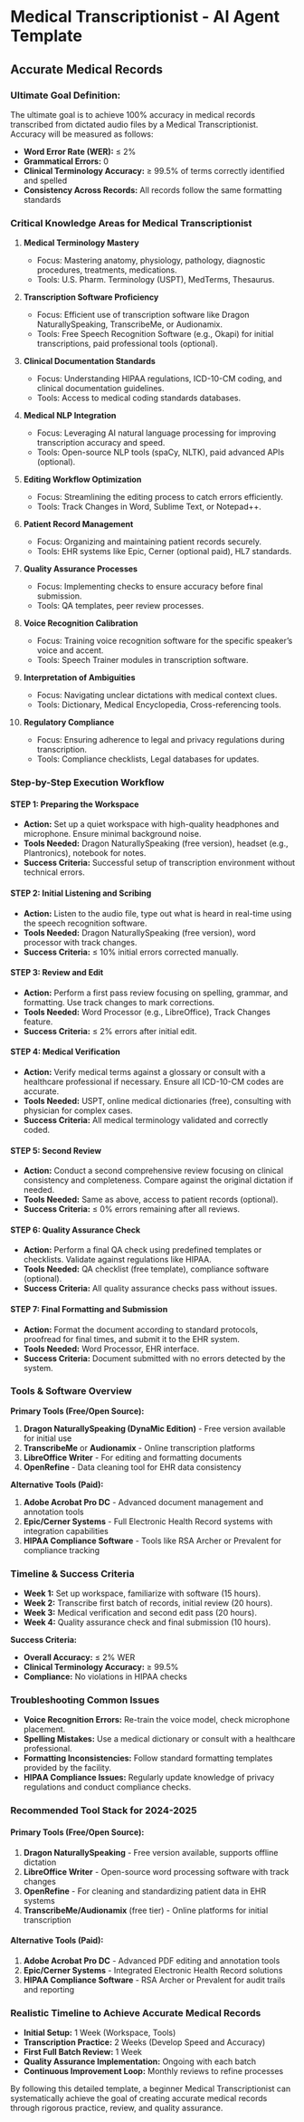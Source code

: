 # Medical Transcriptionist - AI Agent Template
## Accurate Medical Records

### Ultimate Goal Definition:
The ultimate goal is to achieve 100% accuracy in medical records transcribed from dictated audio files by a Medical Transcriptionist. Accuracy will be measured as follows:

- **Word Error Rate (WER):** ≤ 2%
- **Grammatical Errors:** 0
- **Clinical Terminology Accuracy:** ≥ 99.5% of terms correctly identified and spelled
- **Consistency Across Records:** All records follow the same formatting standards

### Critical Knowledge Areas for Medical Transcriptionist

1. **Medical Terminology Mastery**  
   - Focus: Mastering anatomy, physiology, pathology, diagnostic procedures, treatments, medications.
   - Tools: U.S. Pharm. Terminology (USPT), MedTerms, Thesaurus.

2. **Transcription Software Proficiency**  
   - Focus: Efficient use of transcription software like Dragon NaturallySpeaking, TranscribeMe, or Audionamix.
   - Tools: Free Speech Recognition Software (e.g., Okapi) for initial transcriptions, paid professional tools (optional).

3. **Clinical Documentation Standards**  
   - Focus: Understanding HIPAA regulations, ICD-10-CM coding, and clinical documentation guidelines.
   - Tools: Access to medical coding standards databases.

4. **Medical NLP Integration**  
   - Focus: Leveraging AI natural language processing for improving transcription accuracy and speed.
   - Tools: Open-source NLP tools (spaCy, NLTK), paid advanced APIs (optional).

5. **Editing Workflow Optimization**  
   - Focus: Streamlining the editing process to catch errors efficiently.
   - Tools: Track Changes in Word, Sublime Text, or Notepad++.

6. **Patient Record Management**  
   - Focus: Organizing and maintaining patient records securely.
   - Tools: EHR systems like Epic, Cerner (optional paid), HL7 standards.

7. **Quality Assurance Processes**  
   - Focus: Implementing checks to ensure accuracy before final submission.
   - Tools: QA templates, peer review processes.

8. **Voice Recognition Calibration**  
   - Focus: Training voice recognition software for the specific speaker’s voice and accent.
   - Tools: Speech Trainer modules in transcription software.

9. **Interpretation of Ambiguities**  
   - Focus: Navigating unclear dictations with medical context clues.
   - Tools: Dictionary, Medical Encyclopedia, Cross-referencing tools.

10. **Regulatory Compliance**  
    - Focus: Ensuring adherence to legal and privacy regulations during transcription.
    - Tools: Compliance checklists, Legal databases for updates.

### Step-by-Step Execution Workflow

#### STEP 1: Preparing the Workspace
- **Action:** Set up a quiet workspace with high-quality headphones and microphone. Ensure minimal background noise.
- **Tools Needed:** Dragon NaturallySpeaking (free version), headset (e.g., Plantronics), notebook for notes.
- **Success Criteria:** Successful setup of transcription environment without technical errors.

#### STEP 2: Initial Listening and Scribing
- **Action:** Listen to the audio file, type out what is heard in real-time using the speech recognition software.
- **Tools Needed:** Dragon NaturallySpeaking (free version), word processor with track changes.
- **Success Criteria:** ≤ 10% initial errors corrected manually.

#### STEP 3: Review and Edit
- **Action:** Perform a first pass review focusing on spelling, grammar, and formatting. Use track changes to mark corrections.
- **Tools Needed:** Word Processor (e.g., LibreOffice), Track Changes feature.
- **Success Criteria:** ≤ 2% errors after initial edit.

#### STEP 4: Medical Verification
- **Action:** Verify medical terms against a glossary or consult with a healthcare professional if necessary. Ensure all ICD-10-CM codes are accurate.
- **Tools Needed:** USPT, online medical dictionaries (free), consulting with physician for complex cases.
- **Success Criteria:** All medical terminology validated and correctly coded.

#### STEP 5: Second Review
- **Action:** Conduct a second comprehensive review focusing on clinical consistency and completeness. Compare against the original dictation if needed.
- **Tools Needed:** Same as above, access to patient records (optional).
- **Success Criteria:** ≤ 0% errors remaining after all reviews.

#### STEP 6: Quality Assurance Check
- **Action:** Perform a final QA check using predefined templates or checklists. Validate against regulations like HIPAA.
- **Tools Needed:** QA checklist (free template), compliance software (optional).
- **Success Criteria:** All quality assurance checks pass without issues.

#### STEP 7: Final Formatting and Submission
- **Action:** Format the document according to standard protocols, proofread for final times, and submit it to the EHR system.
- **Tools Needed:** Word Processor, EHR interface.
- **Success Criteria:** Document submitted with no errors detected by the system.

### Tools & Software Overview

**Primary Tools (Free/Open Source):**
1. **Dragon NaturallySpeaking (DynaMic Edition)** - Free version available for initial use
2. **TranscribeMe** or **Audionamix** - Online transcription platforms
3. **LibreOffice Writer** - For editing and formatting documents
4. **OpenRefine** - Data cleaning tool for EHR data consistency

**Alternative Tools (Paid):**
1. **Adobe Acrobat Pro DC** - Advanced document management and annotation tools
2. **Epic/Cerner Systems** - Full Electronic Health Record systems with integration capabilities
3. **HIPAA Compliance Software** - Tools like RSA Archer or Prevalent for compliance tracking

### Timeline & Success Criteria

- **Week 1:** Set up workspace, familiarize with software (15 hours).
- **Week 2:** Transcribe first batch of records, initial review (20 hours).
- **Week 3:** Medical verification and second edit pass (20 hours).
- **Week 4:** Quality assurance check and final submission (10 hours).

**Success Criteria:**
- **Overall Accuracy:** ≤ 2% WER
- **Clinical Terminology Accuracy:** ≥ 99.5%
- **Compliance:** No violations in HIPAA checks

### Troubleshooting Common Issues

- **Voice Recognition Errors:** Re-train the voice model, check microphone placement.
- **Spelling Mistakes:** Use a medical dictionary or consult with a healthcare professional.
- **Formatting Inconsistencies:** Follow standard formatting templates provided by the facility.
- **HIPAA Compliance Issues:** Regularly update knowledge of privacy regulations and conduct compliance checks.

### Recommended Tool Stack for 2024-2025

#### Primary Tools (Free/Open Source):
1. **Dragon NaturallySpeaking** - Free version available, supports offline dictation
2. **LibreOffice Writer** - Open-source word processing software with track changes
3. **OpenRefine** - For cleaning and standardizing patient data in EHR systems
4. **TranscribeMe/Audionamix** (free tier) - Online platforms for initial transcription

#### Alternative Tools (Paid):
1. **Adobe Acrobat Pro DC** - Advanced PDF editing and annotation tools
2. **Epic/Cerner Systems** - Integrated Electronic Health Record solutions
3. **HIPAA Compliance Software** - RSA Archer or Prevalent for audit trails and reporting

### Realistic Timeline to Achieve Accurate Medical Records

- **Initial Setup:** 1 Week (Workspace, Tools)
- **Transcription Practice:** 2 Weeks (Develop Speed and Accuracy)
- **First Full Batch Review:** 1 Week
- **Quality Assurance Implementation:** Ongoing with each batch
- **Continuous Improvement Loop:** Monthly reviews to refine processes

By following this detailed template, a beginner Medical Transcriptionist can systematically achieve the goal of creating accurate medical records through rigorous practice, review, and quality assurance.

